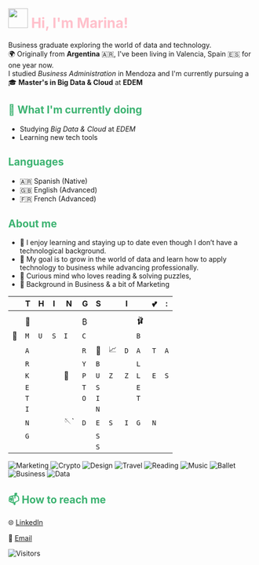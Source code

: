 
# <img src="https://media.giphy.com/media/hvRJCLFzcasrR4ia7z/giphy.gif" width="40px"> <span style="color:Pink">Hi, I'm Marina!</span>  
  


Business graduate exploring the world of data and technology.  
🌍 Originally from **Argentina** 🇦🇷, I've been living in Valencia, Spain 🇪🇸 for one year now.  
I studied *Business Administration* in Mendoza and I'm currently pursuing a 🎓 **Master's in Big Data & Cloud** at **EDEM**

## <h2 style="color:MediumSeaGreen">🔭 What I'm currently doing</h2>

- Studying *Big Data & Cloud* at *EDEM*
- Learning new tech tools 

## <h2 style="color:MediumSeaGreen">Languages</h2>
- 🇦🇷 Spanish (Native)
- 🇬🇧 English (Advanced)
- 🇫🇷 French (Advanced)

## <h2 style="color:MediumSeaGreen">About me</h2>
- 👾 I enjoy learning and staying up to date even though I don’t have a technological background.
- 🚀 My goal is to grow in the world of data and learn how to apply technology to business while advancing professionally.
- 📖 Curious mind who loves reading & solving puzzles, 
- 💼 Background in Business & a bit of Marketing


| |T|H|I|N|G|S||I||💕|:|
| - | - | - | - | - | - | - | - | - | - | - | - |
| | | | | | | | | | | | |
| |📢| | | |₿| | | |🩰| | |
|🎵|`M`|`U`|`S`|`I`|`C`| | | |`B`| | |
| |`A`| | | |`R`|🤝|📈|`D`|`A`|`T`|`A`|
| |`R`| | | |`Y`|`B`| | |`L`| | |
| |`K`| | |🧩|`P`|`U`|`Z`|`Z`|`L`|`E`|`S`|
| |`E`| | | |`T`|`S`| | |`E`|| |
| |`T`| | | |`O`|`I`| | |`T`| | |
| |`I`| | | | |`N`| | | | | |
| |`N`| | |🪡`|`D`|`E`|`S`|`I`|`G`|`N`| |
| |`G`| | | | |`S`| | | | | |
| | | | | | |`S`| | | | | |


![Marketing](https://img.shields.io/badge/📊_Marketing-ff69b4?style=for-the-badge)
![Crypto](https://img.shields.io/badge/₿_Crypto-orange?style=for-the-badge)
![Design](https://img.shields.io/badge/🎨_Design-beige?style=for-the-badge)
![Travel](https://img.shields.io/badge/🌍_Travel-blue?style=for-the-badge)
![Reading](https://img.shields.io/badge/📚_Reading-green?style=for-the-badge)
![Music](https://img.shields.io/badge/🎵_Music-red?style=for-the-badge)
![Ballet](https://img.shields.io/badge/🩰_Ballet-lightpink?style=for-the-badge)
![Business](https://img.shields.io/badge/💼_Business-lightgreen?style=for-the-badge)
![Data](https://img.shields.io/badge/📈_Data-lightblue?style=for-the-badge)
## <h2 style="color:MediumSeaGreen">📫 How to reach me</h2>
🌐 [LinkedIn](https://www.linkedin.com/in/marina-azul-lopez/)

📩 [Email](malope@edem.es)


![Visitors](https://visitor-badge.laobi.icu/badge?page_id=TU-USUARIO)

